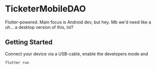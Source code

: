 # TicketerMobileDAO

Flutter-powered. Main focus is Android dev, but hey. Mb we'd need like a uh... a desktop version of this, lol?

## Getting Started

Connect your device via a USB-cable, enable the developers mode
and 
```
flutter run
```
